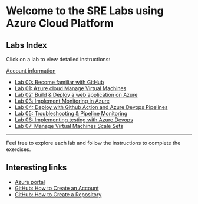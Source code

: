 # Welcome to the SRE Labs using Azure Cloud Platform

## Labs Index

Click on a lab to view detailed instructions:

[Account information](VMs.md)

- [Lab 00: Become familiar with GitHub](Instructions/Labs/AZ_SRE_lab_00.md)  
- [Lab 01: Azure cloud Manage Virtual Machines](Instructions/Labs/AZ_SRE_lab_01.md)  
- [Lab 02: Build & Deploy a web application on Azure](Instructions/Labs/AZ_SRE_lab_02.md)  
- [Lab 03: Implement Monitoring in Azure](Instructions/Labs/AZ_SRE_lab_03.md)  
- [Lab 04:  Deploy with Github Action and Azure Devops Pipelines](Instructions/Labs/AZ_SRE_lab_04.md)  
- [Lab 05: Troubleshooting & Pipeline Monitoring](Instructions/Labs/AZ_SRE_lab_05.md)  
- [Lab 06: Implementing testing with Azure Devops](Instructions/Labs/AZ_SRE_lab_06.md)  
- [Lab 07: Manage Virtual Machines Scale Sets](Instructions/Labs/AZ_SRE_lab_07.md)   

---

Feel free to explore each lab and follow the instructions to complete the exercises.


## Interesting links 
- [Azure portal](https://github.com/jruels/azure-sre)
- [GitHub: How to Create an Account](https://docs.github.com/en/get-started/start-your-journey/creating-an-account-on-github)  
- [GitHub: How to Create a Repository](https://docs.github.com/en/repositories/creating-and-managing-repositories/quickstart-for-repositories)
